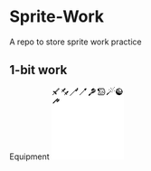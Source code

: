 # Sprite-Work
A repo to store sprite work practice

## 1-bit work
Equipment
![1bit equipment](./1-bit/Equipment.png)
